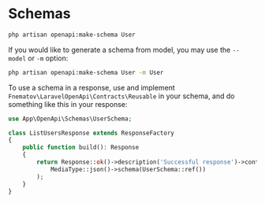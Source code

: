 # Schemas

```bash
php artisan openapi:make-schema User
```

If you would like to generate a schema from model, you may use the `--model` or `-m` option:

```bash
php artisan openapi:make-schema User -m User
```

To use a schema in a response, use and implement `Fnematov\LaravelOpenApi\Contracts\Reusable` in your schema, and do something like this in your response:

```php
use App\OpenApi\Schemas\UserSchema;

class ListUsersResponse extends ResponseFactory
{
    public function build(): Response
    {
        return Response::ok()->description('Successful response')->content(
            MediaType::json()->schema(UserSchema::ref())
        );
    }
}
```
